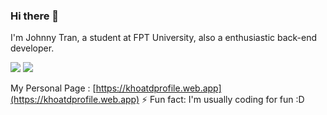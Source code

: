 ### Hi there 👋
I'm Johnny Tran, a student at FPT University, also a enthusiastic back-end developer.

<div>
<img src="https://github-readme-stats.vercel.app/api?username=johnnymc2001&show_icons=true&theme=merko" />
<img src="https://github-readme-stats.vercel.app/api/top-langs/?username=johnnymc2001&theme=merko&layout=compact" />
</div>

My Personal Page : [https://khoatdprofile.web.app](https://khoatdprofile.web.app)
⚡ Fun fact: I'm usually coding for fun :D
